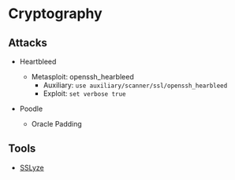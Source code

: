 # Cryptography

## Attacks
- Heartbleed
  - Metasploit: openssh_hearbleed
    - Auxiliary: ```use auxiliary/scanner/ssl/openssh_hearbleed```
    - Exploit: ```set verbose true```

- Poodle
  - Oracle Padding

## Tools
- [SSLyze](/Tools/sslyze.md)
